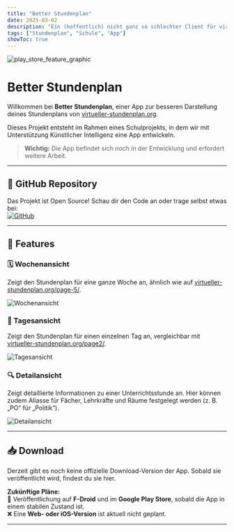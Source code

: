 ```yaml
---
title: "Better Stundenplan"
date: 2025-03-02
description: "Ein (hoffentlich) nicht ganz so schlechter Client für virtueller-stundenplan.org."
tags: ["Stundenplan", "Schule", "App"]
showToc: true
---
```


![play_store_feature_graphic](https://github.com/user-attachments/assets/ae479d49-64f3-4796-bc47-21df2f6c2fb8)

# Better Stundenplan

Willkommen bei **Better Stundenplan**, einer App zur besseren Darstellung deines Stundenplans von [virtueller-stundenplan.org](https://virtueller-stundenplan.org).

Dieses Projekt entsteht im Rahmen eines Schulprojekts, in dem wir mit Unterstützung Künstlicher Intelligenz eine App entwickeln.

> **Wichtig:** Die App befindet sich noch in der Entwicklung und erfordert weitere Arbeit.

---

## 🔗 GitHub Repository

Das Projekt ist Open Source! Schau dir den Code an oder trage selbst etwas bei:  
[![GitHub](https://img.shields.io/badge/GitHub-Repository-181717?style=for-the-badge&logo=github)](https://github.com/LarvenStein/better-stundenplan)

---

## 📌 Features

### 🗓 Wochenansicht
Zeigt den Stundenplan für eine ganze Woche an, ähnlich wie auf [virtueller-stundenplan.org/page-5/](https://virtueller-stundenplan.org/page-5/).

![Wochenansicht](https://github.com/user-attachments/assets/06ad1201-7332-4eba-a9a2-a13776e94fe4)

### 📅 Tagesansicht
Zeigt den Stundenplan für einen einzelnen Tag an, vergleichbar mit [virtueller-stundenplan.org/page2/](https://virtueller-stundenplan.org/page2/).

![Tagesansicht](https://github.com/user-attachments/assets/9b4f42ee-1f79-4adc-a010-241c55a718e2)

### 🔍 Detailansicht
Zeigt detaillierte Informationen zu einer Unterrichtsstunde an. Hier können zudem Aliasse für Fächer, Lehrkräfte und Räume festgelegt werden (z. B. „PO“ für „Politik“).

![Detailansicht](https://github.com/user-attachments/assets/c657e582-94c8-47e5-b54b-1425fa59237b)

---

## 📥 Download

Derzeit gibt es noch keine offizielle Download-Version der App. Sobald sie veröffentlicht wird, findest du sie hier.

<!--
<div style="text-align: center; margin-top: 20px;">
    <a href="#" target="_blank">
        <img src="https://upload.wikimedia.org/wikipedia/commons/7/78/Google_Play_Store_badge_EN.svg" alt="Get it on Google Play" width="200" />
    </a>
    <a href="#" target="_blank" style="margin-left: 10px;">
        <img src="https://f-droid.org/badge/get-it-on.png" alt="Get it on F-Droid" width="200" />
    </a>
</div>
-->

**Zukünftige Pläne:**  
📲 Veröffentlichung auf **F-Droid** und im **Google Play Store**, sobald die App in einem stabilen Zustand ist.  
❌ Eine **Web- oder iOS-Version** ist aktuell nicht geplant.

---
